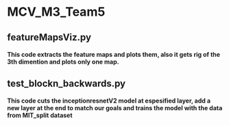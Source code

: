 # MCV_M3_Team5


## featureMapsViz.py 
#### This code extracts the feature maps and plots them, also it gets rig of the 3th dimention and plots only one map.

## test_blockn_backwards.py
#### This code cuts the inceptionresnetV2 model at espesified layer, add a new layer at the end to match our goals and trains the model with the data from MIT_split dataset
